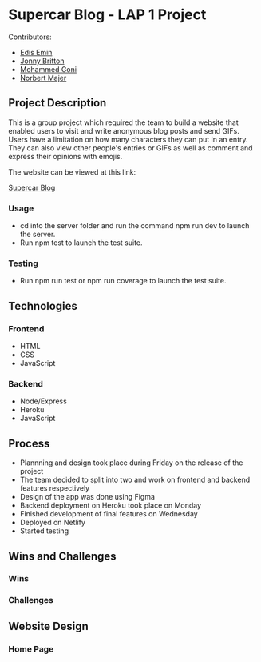 # Supercar Blog - LAP 1 Project

  Contributors:

- [Edis Emin](https://github.com/edisemin)
- [Jonny Britton](https://github.com/jbritttt)
- [Mohammed Goni](https://github.com/MoGoni52)
- [Norbert Majer](https://github.com/azotamiota)

## Project Description
This is a group project which required the team to build a website that enabled users 
to visit and write anonymous blog posts and send GIFs. Users have a limitation on 
how many characters they can put in an entry. They can also view other 
people's entries or GIFs as well as comment and express their opinions with emojis. 

The website can be viewed at this link:

[Supercar Blog](https://super-car-blog.netlify.app/)

<!-- ## Installation & Usage

### Installation
- Clone or download the repo.
- Open terminal and navigate to .
- Run npm install to install dependencies. -->

### Usage
- cd into the server folder and run the command npm run dev to launch the server.
- Run npm test to launch the test suite.

### Testing
- Run npm run test or npm run coverage to launch the test suite.

## Technologies

### Frontend
- HTML
- CSS
- JavaScript

### Backend
- Node/Express
- Heroku
- JavaScript

## Process
- Plannning and design took place during Friday on the release of the project 
- The team decided to split into two and work on frontend and backend features respectively
- Design of the app was done using Figma
- Backend deployment on Heroku took place on Monday
- Finished development of final features on Wednesday
- Deployed on Netlify
- Started testing


## Wins and Challenges

### Wins

### Challenges

## Website Design

### Home Page


